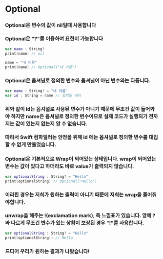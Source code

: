 # Optional

### Optional은 변수의 값이 nil일때 사용합니다 <br><br> Optional은 "?"를 이용하여 표현이 가능합니다
```swift
var name : String?
print(name) // nil

name = "내 이름"
print(name) // Optional("내 이름")
```
### Optional은 옵셔널로 정의한 변수와 옵셔널이 아닌 변수와는 다릅니다.
```swift
var name : String? = "내 이름"
var id : String = name // 컴파일 에러
```
### 위와 같이 **id**는 옵셔널로 사용된 변수가 아니기 때문에 무조건 값이 들어와야 하지만 name은 옵셔널로 정의한 변수이므로 실제 코드가 실행되기 전까지는 값이 있는지 없는지 알 수 없습니다. <br><br> 따라서 Swift 컴파일러는 안전을 위해 **id** 에는 옵셔널로 정의한 변수를 대입할 수 없게 만들었습니다.

### Optional은 기본적으로 Wrap이 되어있는 상태입니다. wrap이 되어있는 변수는 값이 있다고 하더라도 바로 value가 출력되지 않습니다.
```swift
var optionalString : String? = "Hello"
print(optionalString) // Optional("Hello")
```
### 이러한 경우는 저희가 원하는 출력이 아니기 때문에 저희는 wrap을 풀어줘야합니다.<br><br> unwrap을 해주는 !(exclamation mark), 즉 느낌표가 있습니다. 앞에 ?와 다르게 무조건 변수가 있는 상황이 보장된 경우 "!"를 사용합니다.
```swift
var optionalString : String? = "Hello"
print(optionalString!) // Hello
```
### 드디어 우리가 원하는 결과가 나왔습니다!
